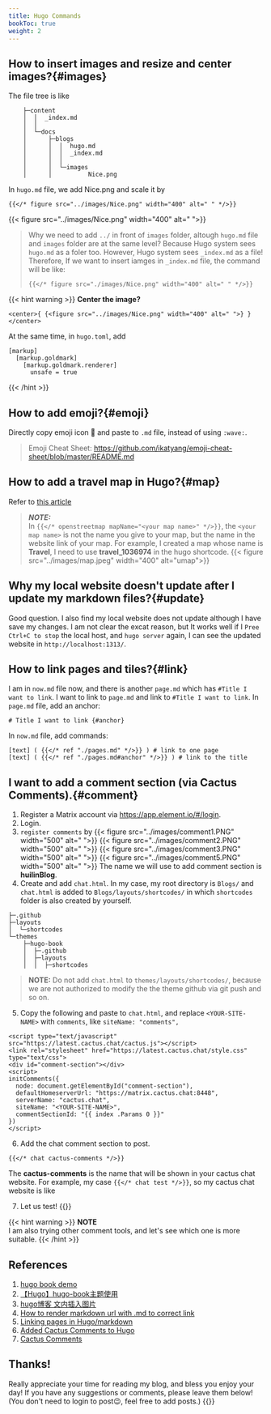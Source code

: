 ```yaml
---
title: Hugo Commands
bookToc: true
weight: 2
---
```


## How to insert images and resize and center images?{#images}
The file tree is like
```
    ├─content
    │  │  _index.md
    │  │
    │  └─docs
    │      ├─blogs
    │      │  │  hugo.md
    │      │  │  _index.md
    │      │  │
    │      │  └─images
    │      │          Nice.png
```

In `hugo.md` file, we add Nice.png and scale it by
```tpl
{{</* figure src="../images/Nice.png" width="400" alt=" " */>}}
```
{{< figure src="../images/Nice.png" width="400" alt=" ">}}

> Why we need to add `../` in front of `images` folder, altough `hugo.md` file and `images` folder are at the same level? 
> Because Hugo system sees `hugo.md` as a foler too. However, Hugo system sees `_index.md` as a file! Therefore, If we want to insert iamges in `_index.md` file, the command will be like:
> ```tpl
> {{</* figure src="./images/Nice.png" width="400" alt=" " */>}}
> ```
{{< hint warning >}}
**Center the image?**  
```
<center>{ {<figure src="../images/Nice.png" width="400" alt=" ">} }</center>
```
At the same time, in `hugo.toml`, add
```
[markup]
  [markup.goldmark]
    [markup.goldmark.renderer]
      unsafe = true
```
{{< /hint >}}


## How to add emoji?{#emoji}
Directly copy emoji icon 👋 and paste to `.md` file, instead of using `:wave:`. 
> Emoji Cheat Sheet: 
> https://github.com/ikatyang/emoji-cheat-sheet/blob/master/README.md

## How to add a travel map in Hugo?{#map}
Refer to [this article](https://www.thecoffeemachine.net/writing/adding-maps-to-hugo-blogs-with-osm/)
> **_NOTE:_**  
> In `{{</* openstreetmap mapName="<your map name>" */>}}`, the `<your map name>` is not the name you give to your map, but the name in the website link of your map. For example, I created a map whose name is **Travel**, I need to use **travel_1036974** in the hugo shortcode.
> {{< figure src="../images/map.jpeg" width="400" alt="umap">}}

## Why my local website doesn't update after I update my markdown files?{#update}
Good question. I also find my local website does not update although I have save my changes. I am not clear the excat reason, but It works well if I `Pree Ctrl+C to stop` the local host, and `hugo server` again, I can see the updated website in `http://localhost:1313/`.


## How to link pages and tiles?{#link}
I am in `now.md` file now, and there is another `page.md` which has `#Title I want to link`. I want to link to `page.md` and link to `#Title I want to link`.
In `page.md` file, add an anchor:
```tp1
# Title I want to link {#anchor}
```
In `now.md` file, add commands:
```tpl
[text] ( {{</* ref "./pages.md" */>}} ) # link to one page
[text] ( {{</* ref "./pages.md#anchor" */>}} ) # link to the title
```


## I want to add a comment section (via Cactus Comments).{#comment}
1. Register a Matrix account via https://app.element.io/#/login. 
2. Login.
3. `register comments` by
{{< figure src="../images/comment1.PNG" width="500" alt=" ">}}
{{< figure src="../images/comment2.PNG" width="500" alt=" ">}}
{{< figure src="../images/comment3.PNG" width="500" alt=" ">}}
{{< figure src="../images/comment5.PNG" width="500" alt=" ">}}
The name we will use to add comment section is **huilinBlog**.
4. Create and add `chat.html`. In my case, my root directory is `Blogs/` and `chat.html` is added to `Blogs/layouts/shortcodes/` in which `shortcodes` folder is also created by yourself. 
```
├─.github
├─layouts
│  └─shortcodes
└─themes
    ├─hugo-book
    │  ├─.github
    │  ├─layouts
    │  │  ├─shortcodes
```
> **NOTE:** 
> Do not add `chat.html` to `themes/layouts/shortcodes/`, because we are not authorized to modify the the theme github via git push and so on.
5. Copy the following and paste to `chat.html`, and replace `<YOUR-SITE-NAME>` with `comments`, like `siteName: "comments",`
```
<script type="text/javascript" src="https://latest.cactus.chat/cactus.js"></script>
<link rel="stylesheet" href="https://latest.cactus.chat/style.css" type="text/css">
<div id="comment-section"></div>
<script>
initComments({
  node: document.getElementById("comment-section"),
  defaultHomeserverUrl: "https://matrix.cactus.chat:8448",
  serverName: "cactus.chat",
  siteName: "<YOUR-SITE-NAME>",
  commentSectionId: "{{ index .Params 0 }}"
})
</script>
```
6. Add the chat comment section to post. 
```
{{</* chat cactus-comments */>}}
```
The **cactus-comments** is the name that will be shown in your cactus chat website. For example, my case `{{</* chat test */>}}`, so my cactus chat website is like

7. Let us test! 
 {{<chat test>}}

{{< hint warning >}}
**NOTE**  
I am also trying other comment tools, and let's see which one is more suitable.
{{< /hint >}}



## References
1. [hugo book demo](https://hugo-book-demo.netlify.app/docs/shortcodes/hints/)
2. [【Hugo】hugo-book主题使用](https://hongmao.run/blog/post/010-hugo-book/)
3. [hugo博客 文内插入图片](https://lysandert.github.io/posts/blog/blog_insert_pic/) 
4. [How to render markdown url with .md to correct link](https://discourse.gohugo.io/t/how-to-render-markdown-url-with-md-to-correct-link/26372)
5. [Linking pages in Hugo/markdown](https://stackoverflow.com/questions/33225067/linking-pages-in-hugo-markdown)
6. [Added Cactus Comments to Hugo](https://novores.github.io/en/post/cactus-comment/)
7. [Cactus Comments](https://cactus.chat/docs/getting-started/quick-start/)

 ## Thanks!
 Really appreciate your time for reading my blog, and bless you enjoy your day! If you have any suggestions or comments, please leave them below! (You don't need to login to post😉, feel free to add posts.)
 {{<chat hugo>}}